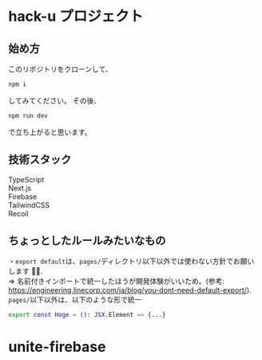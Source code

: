 # hack-u プロジェクト

## 始め方

このリポジトリをクローンして、

```bash
npm i
```

してみてください。
その後、

```bash
npm run dev
```

で立ち上がると思います。

## 技術スタック

TypeScript  
Next.js  
Firebase  
TailwindCSS  
Recoil

## ちょっとしたルールみたいなもの

・`export default`は、`pages/`ディレクトリ以下以外では使わない方針でお願いします 🙇‍♂️.   
=> 名前付きインポートで統一したほうが開発体験がいいため。(参考: https://engineering.linecorp.com/ja/blog/you-dont-need-default-export/).   
`pages/`以下以外は、以下のような形で統一

```bash
export const Hoge = (): JSX.Element => {...}
```
# unite-firebase
